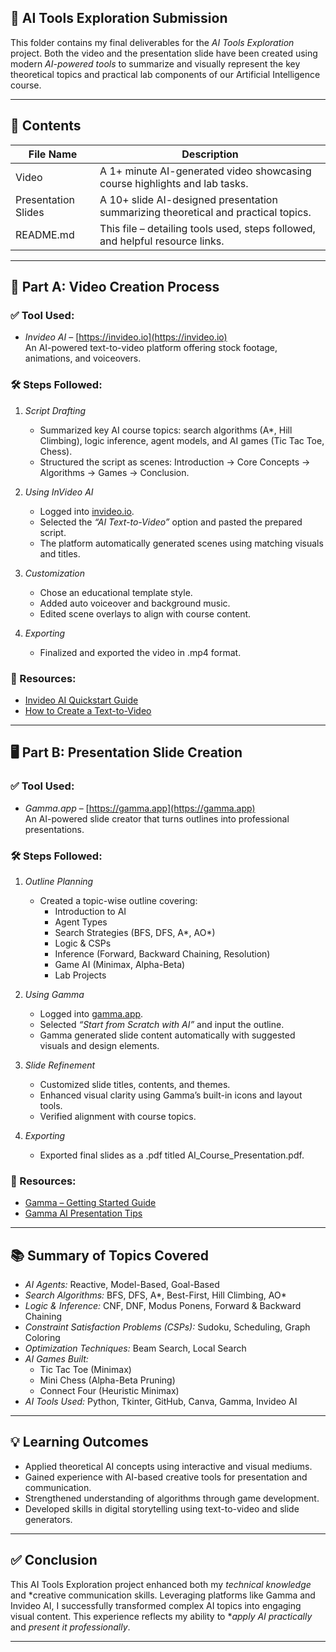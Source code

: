 ## 📘 AI Tools Exploration Submission

This folder contains my final deliverables for the *AI Tools Exploration* project. Both the video and the presentation slide have been created using modern *AI-powered tools* to summarize and visually represent the key theoretical topics and practical lab components of our Artificial Intelligence course.

---

## 📁 Contents

| File Name                  | Description                                                                 |
|---------------------------|-----------------------------------------------------------------------------|
| Video     | A 1+ minute AI-generated video showcasing course highlights and lab tasks. |
| Presentation Slides | A 10+ slide AI-designed presentation summarizing theoretical and practical topics. |
| README.md               | This file – detailing tools used, steps followed, and helpful resource links. |

---

## 🎥 Part A: Video Creation Process

### ✅ Tool Used:
- *Invideo AI* – [https://invideo.io](https://invideo.io)  
  An AI-powered text-to-video platform offering stock footage, animations, and voiceovers.

### 🛠 Steps Followed:
1. *Script Drafting*
   - Summarized key AI course topics: search algorithms (A*, Hill Climbing), logic inference, agent models, and AI games (Tic Tac Toe, Chess).
   - Structured the script as scenes: Introduction → Core Concepts → Algorithms → Games → Conclusion.

2. *Using InVideo AI*
   - Logged into [invideo.io](https://invideo.io).
   - Selected the *“AI Text-to-Video”* option and pasted the prepared script.
   - The platform automatically generated scenes using matching visuals and titles.

3. *Customization*
   - Chose an educational template style.
   - Added auto voiceover and background music.
   - Edited scene overlays to align with course content.

4. *Exporting*
   - Finalized and exported the video in .mp4 format.

### 🔗 Resources:
- [Invideo AI Quickstart Guide](https://invideo.io/blog/ai-video-generator/)
- [How to Create a Text-to-Video](https://invideo.io/blog/text-to-video/)

---

## 🖥 Part B: Presentation Slide Creation

### ✅ Tool Used:
- *Gamma.app* – [https://gamma.app](https://gamma.app)  
  An AI-powered slide creator that turns outlines into professional presentations.

### 🛠 Steps Followed:
1. *Outline Planning*
   - Created a topic-wise outline covering:
     - Introduction to AI  
     - Agent Types  
     - Search Strategies (BFS, DFS, A*, AO*)  
     - Logic & CSPs  
     - Inference (Forward, Backward Chaining, Resolution)  
     - Game AI (Minimax, Alpha-Beta)  
     - Lab Projects

2. *Using Gamma*
   - Logged into [gamma.app](https://gamma.app).
   - Selected *“Start from Scratch with AI”* and input the outline.
   - Gamma generated slide content automatically with suggested visuals and design elements.

3. *Slide Refinement*
   - Customized slide titles, contents, and themes.
   - Enhanced visual clarity using Gamma’s built-in icons and layout tools.
   - Verified alignment with course topics.

4. *Exporting*
   - Exported final slides as a .pdf titled AI_Course_Presentation.pdf.

### 🔗 Resources:
- [Gamma – Getting Started Guide](https://gamma.app/blog/getting-started)
- [Gamma AI Presentation Tips](https://gamma.app/blog/presentations-with-ai)

---

## 📚 Summary of Topics Covered

- *AI Agents:* Reactive, Model-Based, Goal-Based
- *Search Algorithms:* BFS, DFS, A*, Best-First, Hill Climbing, AO*
- *Logic & Inference:* CNF, DNF, Modus Ponens, Forward & Backward Chaining
- *Constraint Satisfaction Problems (CSPs):* Sudoku, Scheduling, Graph Coloring
- *Optimization Techniques:* Beam Search, Local Search
- *AI Games Built:*
  - Tic Tac Toe (Minimax)
  - Mini Chess (Alpha-Beta Pruning)
  - Connect Four (Heuristic Minimax)
- *AI Tools Used:* Python, Tkinter, GitHub, Canva, Gamma, Invideo AI

---

## 💡 Learning Outcomes

- Applied theoretical AI concepts using interactive and visual mediums.
- Gained experience with AI-based creative tools for presentation and communication.
- Strengthened understanding of algorithms through game development.
- Developed skills in digital storytelling using text-to-video and slide generators.

---

## ✅ Conclusion

This AI Tools Exploration project enhanced both my *technical knowledge* and *creative communication skills. Leveraging platforms like Gamma and Invideo AI, I successfully transformed complex AI topics into engaging visual content. This experience reflects my ability to **apply AI practically* and *present it professionally*.

---
